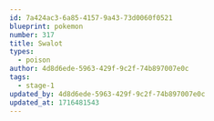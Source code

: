 ```yaml
---
id: 7a424ac3-6a85-4157-9a43-73d0060f0521
blueprint: pokemon
number: 317
title: Swalot
types:
  - poison
author: 4d8d6ede-5963-429f-9c2f-74b897007e0c
tags:
  - stage-1
updated_by: 4d8d6ede-5963-429f-9c2f-74b897007e0c
updated_at: 1716481543
---
```

